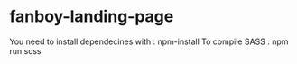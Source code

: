 # fanboy-landing-page

You need to install dependecines with : npm-install
To compile SASS : npm run scss
